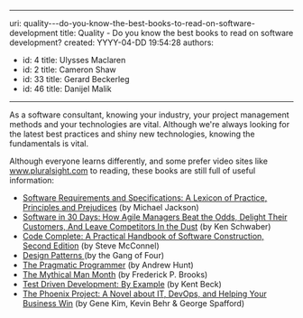

---
uri: quality---do-you-know-the-best-books-to-read-on-software-development
title: Quality - Do you know the best books to read on software development?
created: YYYY-04-DD 19:54:28
authors:
  - id: 4
    title: Ulysses Maclaren
  - id: 2
    title: Cameron Shaw
  - id: 33
    title: Gerard Beckerleg
  - id: 46
    title: Danijel Malik
---




<span class='intro'> <p class="p1">As a software consultant, knowing your industry, your project management methods and your technologies are vital. Although we're always looking for the latest best practices and shiny new technologies, knowing the fundamentals is vital. <br></p><p class="p1">Although everyone learns differently, and some prefer video sites like <a href="http&#58;//www.pluralsight.com/" target="_blank">www.pluralsight.com </a> to reading, these books are still full of useful information&#58;</p> </span>

<ul class="ul1"><li class="li1">
      <span class="s1"><a href="http&#58;//www.amazon.com/Software-Requirements-Specifications-Principles-Prejudices/dp/0201877120" target="_blank"><span class="s2">Software Requirements and Specifications&#58; A Lexicon of Practice, Principles and Prejudices</span></a></span><span class="s3"> (by Michael Jackson)</span></li><li class="li1">
      <span class="s1"><a target="_blank" href="http&#58;//www.amazon.com/Software-30-Days-Customers-Competitors/dp/1118206665"><span class="s2">Software in 30 Days&#58; How Agile Managers Beat the Odds, Delight Their Customers, And Leave Competitors In the Dust</span></a></span><span class="s3"> (by Ken Schwaber)</span></li><li class="li1">
      <span class="s1"><a target="_blank" href="http&#58;//www.amazon.com/Code-Complete-Practical-Handbook-Construction/dp/0735619670"><span class="s2">Code Complete&#58; A Practical Handbook of Software Construction, Second Edition</span></a></span><span class="s3"> (by Steve McConnel)</span></li><li class="li2">
      <span class="s4"><a target="_blank" href="http&#58;//www.amazon.com/Design-Patterns-Object-Oriented-Professional-Computing/dp/0201634988"><span class="s2">Design Patterns&#160;</span></a></span>(by the Gang of Four)</li><li class="li1">
      <span class="s1"><a target="_blank" href="http&#58;//www.amazon.com/The-Pragmatic-Programmer-Journeyman-Master/dp/020161622X"><span class="s2">The Pragmatic Programmer</span></a></span><span class="s3"> (by Andrew Hunt)</span></li><li class="li2">
      <span class="s4"><a target="_blank" href="http&#58;//www.amazon.com/The-Mythical-Man-Month-Engineering-Anniversary/dp/0201835959"><span class="s2">The Mythical Man Month</span></a></span> (by Frederick P. Brooks)</li><li class="li1">
      <span class="s1"><a target="_blank" href="http&#58;//www.amazon.com/Test-Driven-Development-By-Example/dp/0321146530"><span class="s2">Test Driven Development&#58; By Example</span></a></span><span class="s3"> (by Kent Beck)​</span></li><li class="li1"><a href="http&#58;//www.amazon.com/Phoenix-Project-DevOps-Helping-Business/dp/0988262509/ref=asap_bc?ie=UTF8">The Phoenix Project&#58; A Novel about IT, DevOps, and Helping Your Business Win​</a> (by&#160;Gene Kim,&#160;Kevin Behr &amp;&#160;George Spafford)<span class="s3"><br></span></li></ul>


